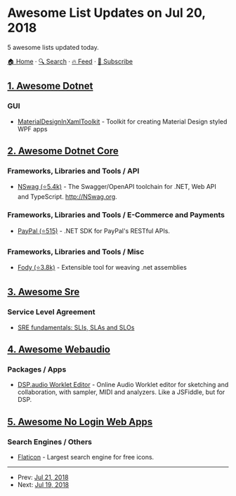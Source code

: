 # Awesome List Updates on Jul 20, 2018

5 awesome lists updated today.

[🏠 Home](/README.md) · [🔍 Search](https://test.trackawesomelist.com/search/) · [🔥 Feed](https://test.trackawesomelist.com/feed.xml) · [📮 Subscribe](https://trackawesomelist.us17.list-manage.com/subscribe?u=d2f0117aa829c83a63ec63c2f&id=36a103854c)



## [1. Awesome Dotnet](/content/quozd/awesome-dotnet/README.md)

### GUI

*   [MaterialDesignInXamlToolkit](http://materialdesigninxaml.net/) - Toolkit for creating Material Design styled WPF apps

## [2. Awesome Dotnet Core](/content/thangchung/awesome-dotnet-core/README.md)

### Frameworks, Libraries and Tools / API

*   [NSwag (⭐5.4k)](https://github.com/RSuter/NSwag) - The Swagger/OpenAPI toolchain for .NET, Web API and TypeScript. <http://NSwag.org>.

### Frameworks, Libraries and Tools / E-Commerce and Payments

*   [PayPal (⭐515)](https://github.com/paypal/PayPal-NET-SDK) - .NET SDK for PayPal's RESTful APIs.

### Frameworks, Libraries and Tools / Misc

*   [Fody (⭐3.8k)](https://github.com/Fody/Fody) - Extensible tool for weaving .net assemblies

## [3. Awesome Sre](/content/dastergon/awesome-sre/README.md)

### Service Level Agreement

*   [SRE fundamentals: SLIs, SLAs and SLOs](https://cloudplatform.googleblog.com/2018/07/sre-fundamentals-slis-slas-and-slos.html)

## [4. Awesome Webaudio](/content/notthetup/awesome-webaudio/README.md)

### Packages / Apps

*   [DSP.audio Worklet Editor](https://dsp.audio/editor/) - Online Audio Worklet editor for sketching and collaboration, with sampler, MIDI and analyzers. Like a JSFiddle, but for DSP.

## [5. Awesome No Login Web Apps](/content/aviaryan/awesome-no-login-web-apps/README.md)

### Search Engines / Others

*   [Flaticon](https://www.flaticon.com/) - Largest search engine for free icons.

---

- Prev: [Jul 21, 2018](/content/2018/07/21/README.md)
- Next: [Jul 19, 2018](/content/2018/07/19/README.md)
